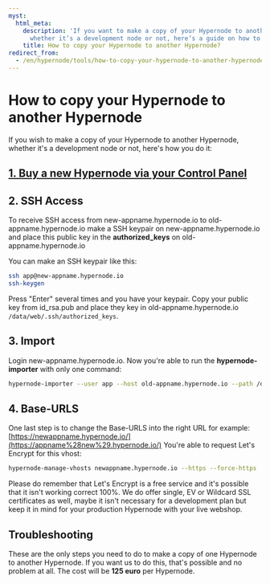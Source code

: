 ```yaml
---
myst:
  html_meta:
    description: 'If you want to make a copy of your Hypernode to another Hypernode,
      whether it’s a development node or not, here’s a guide on how to do it. '
    title: How to copy your Hypernode to another Hypernode?
redirect_from:
  - /en/hypernode/tools/how-to-copy-your-hypernode-to-another-hypernode/
---
```


<!-- source: https://support.hypernode.com/en/hypernode/tools/how-to-copy-your-hypernode-to-another-hypernode/ -->

# How to copy your Hypernode to another Hypernode

If you wish to make a copy of your Hypernode to another Hypernode, whether it's a development node or not, here's how you do it:

## [1. Buy a new Hypernode via your Control Panel](https://my.hypernode.com/)

## 2. SSH Access

To receive SSH access from new-appname.hypernode.io to old-appname.hypernode.io make a SSH keypair on new-appname.hypernode.io and place this public key in the **authorized_keys** on old-appname.hypernode.io

You can make an SSH keypair like this:

```bash
ssh app@new-appname.hypernode.io
ssh-keygen
```

Press "Enter" several times and you have your keypair. Copy your public key from id_rsa.pub and place they key in old-appname.hypernode.io `/data/web/.ssh/authorized_keys`.

## 3. Import

Login new-appname.hypernode.io. Now you're able to run the **hypernode-importer** with only one command:

```bash
hypernode-importer --user app --host old-appname.hypernode.io --path /data/web/magento2  # (please check the right path to the Magento 2 folder)
```

## 4. Base-URLS

One last step is to change the Base-URLS into the right URL for example: [https://newappname.hypernode.io/](https://appname%28new%29.hypernode.io/)
You're able to request Let's Encrypt for this vhost:

```bash
hypernode-manage-vhosts newappname.hypernode.io --https --force-https
```

Please do remember that Let's Encrypt is a free service and it's possible that it isn't working correct 100%. We do offer single, EV or Wildcard SSL certificates as well, maybe it isn't necessary for a development plan but keep it in mind for your production Hypernode with your live webshop.

## Troubleshooting

These are the only steps you need to do to make a copy of one Hypernode to another Hypernode. If you want us to do this, that's possible and no problem at all. The cost will be **125 euro** per Hypernode.
